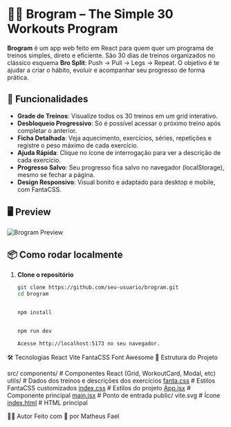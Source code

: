 # 🏋️‍♂️ Brogram – The Simple 30 Workouts Program

**Brogram** é um app web feito em React para quem quer um programa de treinos simples, direto e eficiente. São 30 dias de treinos organizados no clássico esquema **Bro Split**: Push → Pull → Legs → Repeat. O objetivo é te ajudar a criar o hábito, evoluir e acompanhar seu progresso de forma prática.

## 🚀 Funcionalidades

- **Grade de Treinos**: Visualize todos os 30 treinos em um grid interativo.
- **Desbloqueio Progressivo**: Só é possível acessar o próximo treino após completar o anterior.
- **Ficha Detalhada**: Veja aquecimento, exercícios, séries, repetições e registre o peso máximo de cada exercício.
- **Ajuda Rápida**: Clique no ícone de interrogação para ver a descrição de cada exercício.
- **Progresso Salvo**: Seu progresso fica salvo no navegador (localStorage), mesmo se fechar a página.
- **Design Responsivo**: Visual bonito e adaptado para desktop e mobile, com FantaCSS.

## 🖥️ Preview

![Brogram Preview](https://user-images.githubusercontent.com/your-github-user/brogram-preview.png)

## 📦 Como rodar localmente

1. **Clone o repositório**
   ```sh
   git clone https://github.com/seu-usuario/brogram.git
   cd brogram


   npm install


   npm run dev

   Acesse http://localhost:5173 no seu navegador.

🛠️ Tecnologias
React
Vite
FantaCSS
Font Awesome
📁 Estrutura do Projeto


src/
  components/      # Componentes React (Grid, WorkoutCard, Modal, etc)
  utils/           # Dados dos treinos e descrições dos exercícios
  [fanta.css](http://_vscodecontentref_/0)        # Estilos FantaCSS customizados
  [index.css](http://_vscodecontentref_/1)        # Estilos do projeto
  [App.jsx](http://_vscodecontentref_/2)          # Componente principal
  [main.jsx](http://_vscodecontentref_/3)         # Ponto de entrada
public/
  vite.svg         # Ícone
[index.html](http://_vscodecontentref_/4)         # HTML principal



👨‍💻 Autor
Feito com 💪 por Matheus Fael